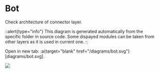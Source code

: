 # Bot

Check architecture of connector layer.

::alert{type="info"}
This diagram is generated automatically from the specific folder in source code. Some dispayed modules can be taken from other layers as it is used in current one.
::

Open in new tab: :a{target="blank" href="/diagrams/bot.svg"}[diagrams/bot.svg].

![](/diagrams/bot.svg)